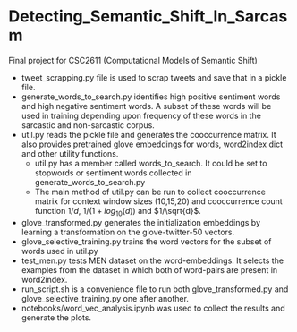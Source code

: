 # Detecting_Semantic_Shift_In_Sarcasm
Final project for CSC2611 (Computational Models of Semantic Shift)

- tweet_scrapping.py file is used to scrap tweets and save that in a pickle file.
- generate_words_to_search.py identifies high positive sentiment words and high negative sentiment words. A subset of these words will be used in training depending upon frequency of these words in the sarcastic and non-sarcastic corpus.
- util.py reads the pickle file and generates the cooccurrence matrix. It also provides pretrained glove embeddings for words, word2index dict and other utility functions.
  + util.py has a member called words_to_search. It could be set to stopwords or sentiment words collected in generate_words_to_search.py
  + The main method of util.py can be run to collect cooccurrence matrix for context window sizes (10,15,20) and cooccurrence count function $1/d$, $1/(1+log_{10}(d))$ and $1/\sqrt{d}$. 
- glove_transformed.py generates the initialization embeddings by learning a transformation on the glove-twitter-50 vectors.
- glove_selective_training.py trains the word vectors for the subset of words used in util.py
- test_men.py tests MEN dataset on the word-embeddings. It selects the examples from the dataset in which both of word-pairs are present in word2index. 
- run_script.sh is a convenience file to run both glove_transformed.py and glove_selective_training.py one after another.
- notebooks/word_vec_analysis.ipynb was used to collect the results and generate the plots.
